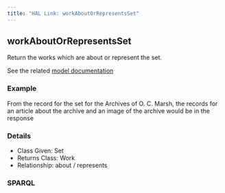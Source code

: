 ```yaml
---
title: "HAL Link: workAboutOrRepresentsSet"
---
```


## workAboutOrRepresentsSet

Return the works which are about or represent the set.

See the related [model documentation](/model/object/aboutness/#subject)

### Example

From the record for the set for the Archives of O. C. Marsh, the records for an article about the archive and an image of the archive would be in the response


### Details

* Class Given: Set
* Returns Class: Work
* Relationship: about / represents


### SPARQL
```

```

